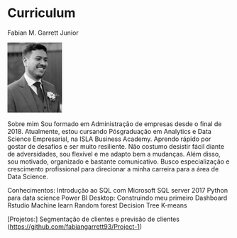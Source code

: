 # Curriculum
Fabian M. Garrett Junior 


<img src="https://github.com/fabiangarrett93/Curriculum/blob/main/Eu%20casamento%20-%20Copia.jpg?raw=true" />


Sobre mim
Sou formado em Administração de empresas desde o final de 2018. Atualmente, estou cursando Pósgraduação
em Analytics e Data Science Empresarial, na ISLA Business Academy. Aprendo rápido por
gostar de desafios e ser muito resiliente. Não costumo desistir fácil diante de adversidades, sou flexível e
me adapto bem a mudanças. Além disso, sou motivado, organizado e bastante comunicativo. Busco
especialização e crescimento profissional para direcionar a minha carreira para a área de Data Science.

Conhecimentos: 
Introdução ao SQL com Microsoft SQL server 2017
Python para data science
Power BI Desktop: Construindo meu primeiro Dashboard
Rstudio 
Machine learn
Random forest
Decision Tree
K-means

[Projetos:] Segmentação de clientes e previsão de clientes
(https://github.com/fabiangarrett93/Project-1)
